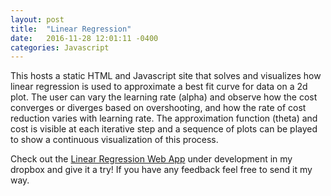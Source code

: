 ```yaml
---
layout: post
title:  "Linear Regression"
date:   2016-11-28 12:01:11 -0400
categories: Javascript
---
```

This hosts a static HTML and Javascript site that solves and visualizes how linear regression is used to approximate a best fit curve for data on a 2d plot. The user can vary the learning rate (alpha) and observe how the cost converges or diverges based on overshooting, and how the rate of cost reduction varies with learning rate. The approximation function (theta) and cost is visible at each iterative step and a sequence of plots can be played to show a continuous visualization of this process.


Check out the [Linear Regression Web App][linear-regression] under development in my dropbox and give it a try! If you have any feedback feel free to send it my way.

[linear-regression]: http://chrissebesta.com/plain-regression
